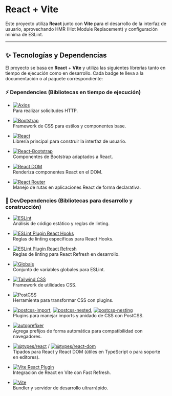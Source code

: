 # React + Vite

Este proyecto utiliza **React** junto con **Vite** para el desarrollo de la interfaz de usuario, aprovechando HMR (Hot Module Replacement) y configuración mínima de ESLint.

---

## :sparkles: Tecnologías y Dependencias

El proyecto se basa en **React** + **Vite** y utiliza las siguientes librerías tanto en tiempo de ejecución como en desarrollo. Cada badge te lleva a la documentación o al paquete correspondiente:

### :zap: Dependencies (Bibliotecas en tiempo de ejecución)

- [![Axios](https://img.shields.io/badge/Axios-%3E%3D0.27-5A29E4?style=flat&logo=axios&logoColor=white)](https://www.npmjs.com/package/axios)  
  Para realizar solicitudes HTTP.

- [![Bootstrap](https://img.shields.io/badge/Bootstrap-v5.2.3-7952B3?style=flat&logo=bootstrap&logoColor=white)](https://getbootstrap.com/)  
  Framework de CSS para estilos y componentes base.

- [![React](https://img.shields.io/badge/React-v18.2.0-61DAFB?style=flat&logo=react&logoColor=white)](https://reactjs.org/)  
  Librería principal para construir la interfaz de usuario.

- [![React-Bootstrap](https://img.shields.io/badge/React%20Bootstrap-v2.7.4-7952B3?style=flat&logo=bootstrap&logoColor=white)](https://react-bootstrap.github.io/)  
  Componentes de Bootstrap adaptados a React.

- [![React DOM](https://img.shields.io/badge/React%20DOM-v18.2.0-61DAFB?style=flat&logo=react&logoColor=white)](https://www.npmjs.com/package/react-dom)  
  Renderiza componentes React en el DOM.

- [![React Router](https://img.shields.io/badge/React%20Router-v6.8.0-CA4245?style=flat&logo=react-router&logoColor=white)](https://reactrouter.com/)  
  Manejo de rutas en aplicaciones React de forma declarativa.

### :wrench: DevDependencies (Bibliotecas para desarrollo y construcción)

- [![ESLint](https://img.shields.io/badge/ESLint->%3D8.0-4B32C3?style=flat&logo=eslint&logoColor=white)](https://eslint.org/)  
  Análisis de código estático y reglas de linting.

- [![ESLint Plugin React Hooks](https://img.shields.io/badge/ESLint%20Plugin%20React%20Hooks->%3D4.6-4B32C3?style=flat&logo=eslint&logoColor=white)](https://www.npmjs.com/package/eslint-plugin-react-hooks)  
  Reglas de linting específicas para React Hooks.

- [![ESLint Plugin React Refresh](https://img.shields.io/badge/ESLint%20Plugin%20React%20Refresh->%3D0.4.3-4B32C3?style=flat&logo=eslint&logoColor=white)](https://www.npmjs.com/package/eslint-plugin-react-refresh)  
  Reglas de linting para React Refresh en desarrollo.

- [![Globals](https://img.shields.io/badge/Globals->%3D13.18-4B32C3?style=flat&logo=eslint&logoColor=white)](https://www.npmjs.com/package/globals)  
  Conjunto de variables globales para ESLint.

- [![Tailwind CSS](https://img.shields.io/badge/Tailwind%20CSS->%3D3.2-38B2AC?style=flat&logo=tailwindcss&logoColor=white)](https://tailwindcss.com/)  
  Framework de utilidades CSS.

- [![PostCSS](https://img.shields.io/badge/PostCSS->%3D8.0-DD3A0A?style=flat&logo=postcss&logoColor=white)](https://postcss.org/)  
  Herramienta para transformar CSS con plugins.

- [![postcss-import](https://img.shields.io/badge/PostCSS%20Import->%3D15.0-DD3A0A?style=flat&logo=postcss&logoColor=white)](https://www.npmjs.com/package/postcss-import), [![postcss-nested](https://img.shields.io/badge/PostCSS%20Nested->%3D5.0-DD3A0A?style=flat&logo=postcss&logoColor=white)](https://www.npmjs.com/package/postcss-nested), [![postcss-nesting](https://img.shields.io/badge/PostCSS%20Nesting->%3D10.0-DD3A0A?style=flat&logo=postcss&logoColor=white)](https://www.npmjs.com/package/postcss-nesting)  
  Plugins para manejar imports y anidado de CSS con PostCSS.

- [![autoprefixer](https://img.shields.io/badge/Autoprefixer->%3D10.0-DD3A0A?style=flat&logo=postcss&logoColor=white)](https://www.npmjs.com/package/autoprefixer)  
  Agrega prefijos de forma automática para compatibilidad con navegadores.

- [![@types/react](https://img.shields.io/badge/%40types%2Freact->%3D18.0-61DAFB?style=flat&logo=react&logoColor=white)](https://www.npmjs.com/package/@types/react) / [![@types/react-dom](https://img.shields.io/badge/%40types%2Freact--dom->%3D18.0-61DAFB?style=flat&logo=react&logoColor=white)](https://www.npmjs.com/package/@types/react-dom)  
  Tipados para React y React DOM (útiles en TypeScript o para soporte en editores).

- [![Vite React Plugin](https://img.shields.io/badge/Vite%20React%20Plugin->%3D4.0-646CFF?style=flat&logo=vite&logoColor=white)](https://www.npmjs.com/package/@vitejs/plugin-react)  
  Integración de React en Vite con Fast Refresh.

- [![Vite](https://img.shields.io/badge/Vite->%3D4.0-646CFF?style=flat&logo=vite&logoColor=white)](https://vitejs.dev/)  
  Bundler y servidor de desarrollo ultrarrápido.

